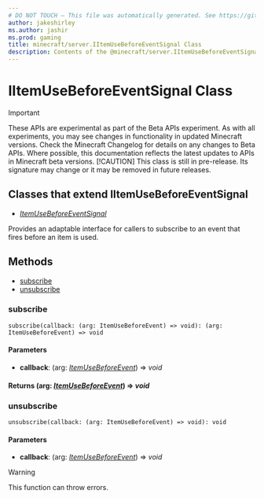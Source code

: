 ```yaml
---
# DO NOT TOUCH — This file was automatically generated. See https://github.com/mojang/minecraftapidocsgenerator to modify descriptions, examples, etc.
author: jakeshirley
ms.author: jashir
ms.prod: gaming
title: minecraft/server.IItemUseBeforeEventSignal Class
description: Contents of the @minecraft/server.IItemUseBeforeEventSignal class.
---
```

# IItemUseBeforeEventSignal Class
>[!IMPORTANT]
>These APIs are experimental as part of the Beta APIs experiment. As with all experiments, you may see changes in functionality in updated Minecraft versions. Check the Minecraft Changelog for details on any changes to Beta APIs. Where possible, this documentation reflects the latest updates to APIs in Minecraft beta versions.
> [!CAUTION]
> This class is still in pre-release.  Its signature may change or it may be removed in future releases.

## Classes that extend IItemUseBeforeEventSignal
- [*ItemUseBeforeEventSignal*](ItemUseBeforeEventSignal.md)

Provides an adaptable interface for callers to subscribe to an event that fires before an item is used.

## Methods
- [subscribe](#subscribe)
- [unsubscribe](#unsubscribe)

### **subscribe**
`
subscribe(callback: (arg: ItemUseBeforeEvent) => void): (arg: ItemUseBeforeEvent) => void
`

#### **Parameters**
- **callback**: (arg: [*ItemUseBeforeEvent*](ItemUseBeforeEvent.md)) => *void*

#### **Returns** (arg: [*ItemUseBeforeEvent*](ItemUseBeforeEvent.md)) => *void*

### **unsubscribe**
`
unsubscribe(callback: (arg: ItemUseBeforeEvent) => void): void
`

#### **Parameters**
- **callback**: (arg: [*ItemUseBeforeEvent*](ItemUseBeforeEvent.md)) => *void*

> [!WARNING]
> This function can throw errors.
